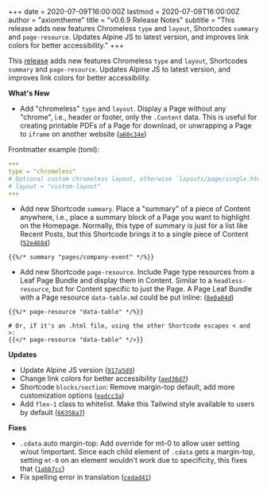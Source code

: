 +++
date = 2020-07-09T16:00:00Z
lastmod = 2020-07-09T16:00:00Z
author = "axiomtheme"
title = "v0.6.9 Release Notes"
subtitle = "This release adds new features Chromeless `type` and `layout`, Shortcodes `summary` and `page-resource`. Updates Alpine JS to latest version, and improves link colors for better accessibility."
+++

This [release](https://github.com/marketempower/axiom/releases/tag/v0.6.9) adds new features Chromeless `type` and `layout`, Shortcodes `summary` and `page-resource`. Updates Alpine JS to latest version, and improves link colors for better accessibility.

**What's New**

- Add "chromeless" `type` and `layout`. Display a Page without any "chrome", i.e., header or footer, only the `.Content` data. This is useful for creating printable PDFs of a Page for download, or unwrapping a Page to `iframe` on another website ([`a60c34e`](https://github.com/marketempower/axiom/commit/a60c34e))

Frontmatter example (toml):
```yaml
+++
type = "chromeless"
# Optional custom chromeless layout, otherwise `layouts/page/single.html` is used:
# layout = "custom-layout"
+++
```

- Add new Shortcode `summary`. Place a "summary" of a piece of Content anywhere, i.e., place a summary block of a Page you want to highlight on the Homepage. Normally, this type of summary is just for a list like Recent Posts, but this Shortcode brings it to a single piece of Content ([`52e4684`](https://github.com/marketempower/axiom/commit/52e4684))

```plaintext
{{%/* summary "pages/company-event" */%}}
```

- Add new Shortcode `page-resource`. Include Page type resources from a Leaf Page Bundle and display them in Content. Similar to a `headless-resource`, but for Content specific to just the Page. A Page Leaf Bundle with a Page resource `data-table.md` could be put inline: ([`8e0a04d`](https://github.com/marketempower/axiom/commit/8e0a04d))

```plaintext
{{%/* page-resource "data-table" */%}}

# Or, if it's an .html file, using the other Shortcode escapes < and >:
{{</* page-resource "data-table" */>}}
```

**Updates**

- Update Alpine JS version ([`917a5d9`](https://github.com/marketempower/axiom/commit/917a5d9))
- Change link colors for better accessibility ([`aed36d7`](https://github.com/marketempower/axiom/commit/aed36d7))
- Shortcode `blocks/section`: Remove margin-top default, add more customization options ([`eadcc3a`](https://github.com/marketempower/axiom/commit/eadcc3a))
- Add `flex-1` class to whitelist. Make this Tailwind style available to users by default ([`66358a7`](https://github.com/marketempower/axiom/commit/66358a7))

**Fixes**

- `.cdata` auto margin-top: Add override for mt-0 to allow user setting w/out !important. Since each child element of `.cdata` gets a margin-top, setting `mt-0` on an element wouldn't work due to specificity, this fixes that ([`1abb7cc`](https://github.com/marketempower/axiom/commit/1abb7cc))
- Fix spelling error in translation ([`cedad41`](https://github.com/marketempower/axiom/commit/cedad41))
